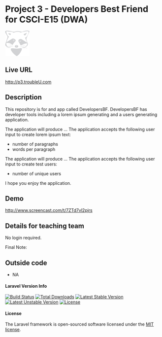 # Project 3 - Developers Best Friend for CSCI-E15 (DWA)

![TroubleU Logo](logo-redux.png)

## Live URL
<http://p3.troubleU.com>

## Description
This repository is for and app called DevelopersBF. DevelopersBF has developer tools including a lorem ipsum generating and a users generating application.

The application will produce ... The application accepts the following user input to create lorem ipsum text:

- number of paragraphs
- words per paragraph

The application will produce ... The application accepts the following user input to create test users:

- number of unique users

I hope you enjoy the application.

## Demo
<http://www.screencast.com/t/7ZTd7vl2pjrs>

## Details for teaching team
No login required.

Final Note:

## Outside code
* NA



#### Laravel Version Info
[![Build Status](https://travis-ci.org/laravel/framework.svg)](https://travis-ci.org/laravel/framework)
[![Total Downloads](https://poser.pugx.org/laravel/framework/d/total.svg)](https://packagist.org/packages/laravel/framework)
[![Latest Stable Version](https://poser.pugx.org/laravel/framework/v/stable.svg)](https://packagist.org/packages/laravel/framework)
[![Latest Unstable Version](https://poser.pugx.org/laravel/framework/v/unstable.svg)](https://packagist.org/packages/laravel/framework)
[![License](https://poser.pugx.org/laravel/framework/license.svg)](https://packagist.org/packages/laravel/framework)

#### License

The Laravel framework is open-sourced software licensed under the [MIT license](http://opensource.org/licenses/MIT).
